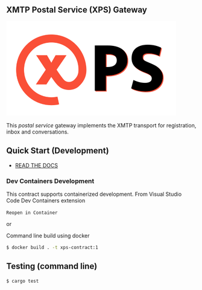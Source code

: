 ## XMTP Postal Service (XPS) Gateway

![XPS](xps.png)

This *postal service* gateway implements the XMTP transport for registration, inbox and conversations.

## Quick Start (Development)

- [READ THE DOCS](https://xmtp.github.io/xps-gateway)

### Dev Containers Development

This contract supports containerized development. From Visual Studio Code Dev Containers extension

`Reopen in Container`

or

Command line build using docker

```bash
$ docker build . -t xps-contract:1
```

## Testing (command line)

```bash
$ cargo test
```
